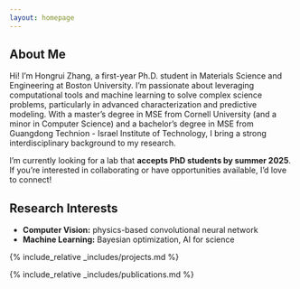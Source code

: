 ```yaml
---
layout: homepage
---
```


## About Me

Hi! I’m Hongrui Zhang, a first-year Ph.D. student in Materials Science and Engineering at Boston University. I’m passionate about leveraging computational tools and machine learning to solve complex science problems, particularly in advanced characterization and predictive modeling. With a master’s degree in MSE from Cornell University (and a minor in Computer Science) and a bachelor’s degree in MSE from Guangdong Technion - Israel Institute of Technology, I bring a strong interdisciplinary background to my research.

I’m currently looking for a lab that **accepts PhD students by summer 2025**. If you’re interested in collaborating or have opportunities available, I’d love to connect!

## Research Interests

- **Computer Vision:** physics-based convolutional neural network
- **Machine Learning:** Bayesian optimization, AI for science

{% include_relative _includes/projects.md %}

{% include_relative _includes/publications.md %}